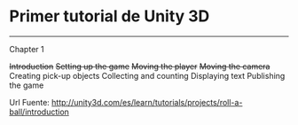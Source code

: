 # Primer tutorial de Unity 3D

---

Chapter 1

~~Introduction~~
~~Setting up the game~~
~~Moving the player~~
~~Moving the camera~~
Creating pick-up objects
Collecting and counting
Displaying text
Publishing the game


Url Fuente: http://unity3d.com/es/learn/tutorials/projects/roll-a-ball/introduction
